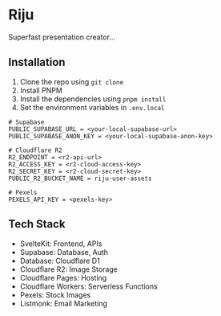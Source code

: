 # Riju

Superfast presentation creator...

## Installation

1. Clone the repo using
```git clone```
2. Install PNPM
4. Install the dependencies using
```pnpm install```
5. Set the environment variables in ```.env.local```

```env
# Supabase
PUBLIC_SUPABASE_URL = <your-local-supabase-url>
PUBLIC_SUPABASE_ANON_KEY = <your-local-supabase-anon-key>

# Cloudflare R2
R2_ENDPOINT = <r2-api-url>
R2_ACCESS_KEY = <r2-cloud-access-key>
R2_SECRET_KEY = <r2-cloud-secret-key>
PUBLIC_R2_BUCKET_NAME = riju-user-assets

# Pexels
PEXELS_API_KEY = <pexels-key>
```

## Tech Stack

- SvelteKit: Frontend, APIs
- Supabase: Database, Auth
- Database: Cloudflare D1
- Cloudflare R2: Image Storage
- Cloudflare Pages: Hosting
- Cloudflare Workers: Serverless Functions
- Pexels: Stock Images
- Listmonk: Email Marketing
